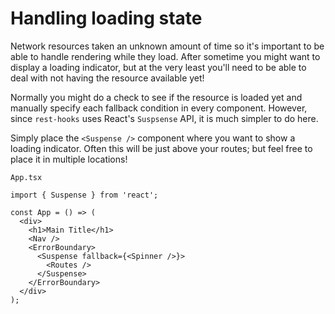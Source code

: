 # Handling loading state

Network resources taken an unknown amount of time so it's important to be able
to handle rendering while they load. After sometime you might want to display
a loading indicator, but at the very least you'll need to be able to deal with
not having the resource available yet!

Normally you might do a check to see if the resource is loaded yet and manually
specify each fallback condition in every component. However, since `rest-hooks`
uses React's `Suspsense` API, it is much simpler to do here.

Simply place the `<Suspense />` component where you want to show a loading
indicator. Often this will be just above your routes; but feel free to place
it in multiple locations!

`App.tsx`
```tsx
import { Suspense } from 'react';

const App = () => (
  <div>
    <h1>Main Title</h1>
    <Nav />
    <ErrorBoundary>
      <Suspense fallback={<Spinner />}>
        <Routes />
      </Suspense>
    </ErrorBoundary>
  </div>
);
```
